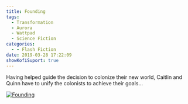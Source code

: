 ```yaml
---
title: Founding
tags:
  - Transformation
  - Aurora
  - Wattpad
  - Science Fiction
categories:
  - - Flash Fiction
date: 2019-03-28 17:22:09
showKofiSuport: true
---
```

Having helped guide the decision to colonize their new world, Caitlin and Quinn have to unify the colonists to achieve their goals...<!-- more -->

<div class="center">

[![Founding](/images/covers/transformation.png "Founding")](https://www.wattpad.com/765473047-transformation-founding)

</div>